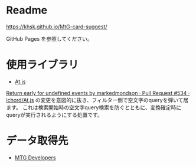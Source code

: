 # Readme

https://khsk.github.io/MtG-card-suggest/

GitHub Pages を参照してください。

# 使用ライブラリ

* [At.js](http://ichord.github.io/At.js/)

[Return early for undefined events by markedmondson · Pull Request #534 · ichord/At.js](https://github.com/ichord/At.js/pull/534)
の変更を意図的に抜き、フィルター側で空文字のqueryを弾いて居ます。
これは検索開始時の空文字query検索を防ぐとともに、変換確定時にqueryが実行されるようにする処置です。

# データ取得先

* [MTG Developers](https://magicthegathering.io/)

